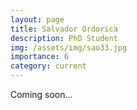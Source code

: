 ```yaml
---
layout: page
title: Salvador Ordorica
description: PhD Student
img: /assets/img/sao33.jpg
importance: 6
category: current
---
```


Coming soon...